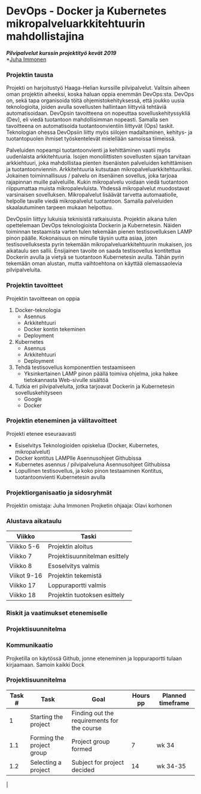 # DevOps - Docker ja Kubernetes mikropalveluarkkitehtuurin mahdollistajina
***Pilvipalvelut kurssin projektityö kevät 2019***   
*[Juha Immonen](https://github.com/immonju1)

### Projektin tausta

Projekti on harjoitustyö Haaga-Helian kurssille pilvipalvelut. Valitsin aiheen oman projektin aiheeksi, koska haluan oppia enemmän DevOps:sta. DevOps on, sekä tapa organisoida töitä ohjemistokehityksessä, että joukko uusia teknologioita, joiden avulla sovellusten hallintaan liittyviä tehtäviä automatisoidaan. DevOpsin tavoitteena on nopeuttaa sovelluskehityssykliä (Dev), eli viedä tuotantoon mahdollisimman nopeasti. Samalla sen tavoitteena on automatisoida tuotantoonvientiin liittyvät (Ops) taskit. Teknologian ohessa DevOpsiin liitty myös siilojen madaltaminen, kehitys- ja tuotantopuolen ihmiset työskentelevät mielellään samoissa tiimeissä.

Palveluiden nopeampi tuotantoonvienti ja kehittäminen vaatii myös uudenlaista arkkitehtuuria. Isojen monoliittisten sovellusten sijaan tarvitaan arkkiehtuuri, joka mahdollistaa pienten itsenäisten palveluiden kehittämisen ja tuotantoonviennin. Arkkitehtuuria kutsutaan mikropalveluarkkitehtuuriksi. Jokainen toiminnallisuus / palvelu on itsenäinen sovellus, joka tarjoaa rajapinnan muille palveluille. Kukin mikropalvelu voidaan viedä tuotantoon riippumattaa muista mikropalevluista. Yhdessä mikropalvelut muodostavat varsinaisen sovelluksen. Mikropalvelut lisäävät tarvetta automaatiolle, helpolle tavalle viedä mikropalvelut tuotantoon. Samalla palveluiden skaalautuminen tarpeen mukaan helpottuu.

DevOpsiin liittyy lukuisia teknisistä ratkaisuista. Projektin aikana tulen opettelemaan DevOps teknologioista Dockerin ja Kubernetesin. Näiden toiminnan testaamista varten tulen tekemään pienen testisovelluksen LAMP pinon päälle. Kokonaisuus on minulle täysin uutta asiaa, joten testisovelluksesta pyrin tekemään mikropalveluarkkitehtuurin mukaisen, jos aikataulu sen sallii. Ensijainen tavoite on saada testisovellus kontitettua Dockerin avulla ja vietyä se tuotantoon Kubernetesin avulla. Tähän pyrin tekemään oman alustan, mutta vaihtoehtona on käyttää olemassaolevia pilvipalveluita.

### Projektin tavoitteet

Projektin tavoitteean on oppia 
1. Docker-teknologia
   - Asennus
   - Arkkitehtuuri
   - Docker kontin tekeminen
   - Deployment 
2. Kubernetes
   - Asennus
   - Arkkitehtuuri
   - Deployment
3. Tehdä testisovellus komponenttien testaamiseen
   - Yksinkertainen LAMP pinon päällä toimiva ohjelma, joka hakee tietokannasta Web-sivulle sisältöä
4. Tutkia eri pilvipalveluita, jotka tarjoavat Dockerin ja Kubernetesin sovelluskehityseen 
   - Google
   - Docker

### Projektin eteneminen ja välitavoitteet

Projekti etenee eseuraavasti
- Esiselvitys
   Teknologioiden opiskelua (Docker, Kubernetes, mikropalvelut)
- Docker kontitus LAMPlle
   Asennusohjeet Githubissa
- Kubernetes asennus / pilvipalveluna
   Asennusohjeet Githubissa
- Lopullinen testisovellus, ja koko pinon testaaminen
   Kontitus, tuotantoonvienti Kubernetesin avulla
 
### Projektiorganisaatio ja sidosryhmät
Projektin omistaja: Juha Immonen
Projketin ohjaaja: Olavi korhonen

### Alustava aikataulu

**Viikko**|**Taski**
--------|-------------
Viikko 5-6|Projektin aloitus
Viikko 7|Projektisuunnitelman esittely
Viikko 8|Esoselvitys valmis
Viikot 9-16|Projektin tekemistä
Viikko 17|Loppuraportti valmis
Viikko 18|Projektin tuotoksen esittely

### Riskit ja vaatimukset etenemiselle

### Projektisuunnitelma

### Kommunikaatio

Projketilla on käytössä Github, jonne eteneminen ja loppuraportti tulaan kirjaamaan. Samoin kaikki Dock

### Projektisuunnitelma

|Task #|Task|Goal|Hours pp|Planned timeframe|
|------|----|----|-----|-----------------|
|1     |Starting the project|Finding out the requirements for the course||
|1.1   |Forming the project group|Project group formed|7|wk 34|
|1.2   |Selecting a project|Subject for project decided|14|wk 34-35|
|
